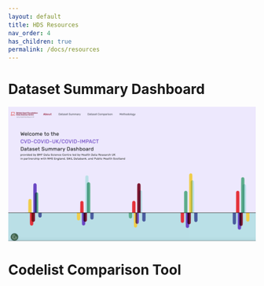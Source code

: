 ```yaml
---
layout: default
title: HDS Resources
nav_order: 4
has_children: true
permalink: /docs/resources
---
```


# Dataset Summary Dashboard

![Dashboard](/assets/images/dashboard.png)

# Codelist Comparison Tool
